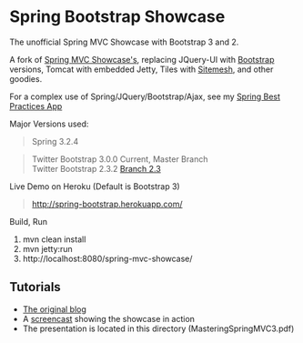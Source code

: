 # Spring Bootstrap Showcase

The unofficial Spring MVC Showcase with Bootstrap 3 and 2.

A fork of [Spring MVC Showcase's](https://github.com/SpringSource/spring-mvc-showcase), replacing JQuery-UI with [Bootstrap](http://twitter.github.com/bootstrap/) versions, Tomcat with embedded Jetty, Tiles with [Sitemesh](http://www.sitemesh.org/), and other goodies.

For a complex use of Spring/JQuery/Bootstrap/Ajax, see my [Spring Best Practices App](https://github.com/priyatam/spring-best-practices)

Major Versions used:

> Spring 3.2.4 

> Twitter Bootstrap 3.0.0
  Current, Master Branch  
> Twitter Bootstrap 2.3.2
  [Branch 2.3](https://github.com/priyatam/springmvc-twitterbootstrap-showcase/tree/2.3)
  
Live Demo on Heroku (Default is Bootstrap 3)

> http://spring-bootstrap.herokuapp.com/

Build, Run

1. mvn clean install
2. mvn jetty:run
3. http://localhost:8080/spring-mvc-showcase/

## Tutorials
- [The original blog](http://blog.springsource.com/2010/07/22/spring-mvc-3-showcase/)
- A [screencast](http://s3.springsource.org/MVC/mvc-showcase-screencast.mov) showing the showcase in action
- The presentation is located in this directory (MasteringSpringMVC3.pdf)

